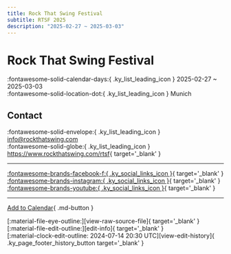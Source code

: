 ```yaml
---
title: Rock That Swing Festival
subtitle: RTSF 2025
description: "2025-02-27 ~ 2025-03-03"
---
```


# Rock That Swing Festival 

:fontawesome-solid-calendar-days:{ .ky_list_leading_icon } 2025-02-27 ~ 2025-03-03  
:fontawesome-solid-location-dot:{ .ky_list_leading_icon } Munich  

## Contact

:fontawesome-solid-envelope:{ .ky_list_leading_icon } <info@rockthatswing.com>  
:fontawesome-solid-globe:{ .ky_list_leading_icon } <https://www.rockthatswing.com/rtsf>{ target='_blank' }  

---

 [:fontawesome-brands-facebook-f:{ .ky_social_links_icon }](https://www.facebook.com/RockThatSwingFestival){ target='_blank' } [:fontawesome-brands-instagram:{ .ky_social_links_icon }](https://instagram.com/rockthatswing){ target='_blank' } [:fontawesome-brands-youtube:{ .ky_social_links_icon }](https://youtube.com/@RockThatSwing){ target='_blank' }

---

[Add to Calendar](https://swing.news/ics/en/2025/de/rock-that-swing-festival-2025.ics){ .md-button }

<div class="ky_page_footer" markdown>
<div class="ky_page_footer_trailing" markdown="span">
[:material-file-eye-outline:][view-raw-source-file]{ target='_blank' }
[:material-file-edit-outline:][edit-info]{ target='_blank' }
</div>
<div class="ky_page_footer_leading" markdown="span">
[:material-clock-edit-outline: 2024-07-14 20:30 UTC][view-edit-history]{ .ky_page_footer_history_button target='_blank' }
</div>
</div>

[view-raw-source-file]: https://github.com/swingdance/events/blob/main/2025/de/rock-that-swing-festival-2025.json "View Raw Source File"
[edit-info]: https://github.com/swingdance/events/issues/new?assignees=&labels=update+event&projects=&template=03-update_entity.yml&title=%5B2025%2Fde%5D%20Rock%20That%20Swing%20Festival&region=de&year=2025&id=rock-that-swing-festival-2025&name=Rock%20That%20Swing%20Festival&org_id= "Edit Info"

[view-edit-history]: https://github.com/swingdance/events/commits/main/2025/de/rock-that-swing-festival-2025.json "View Edit History"
